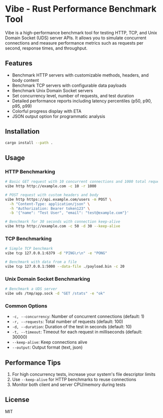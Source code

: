# Vibe - Rust Performance Benchmark Tool

Vibe is a high-performance benchmark tool for testing HTTP, TCP, and Unix Domain Socket (UDS) server APIs. It allows you to simulate concurrent connections and measure performance metrics such as requests per second, response times, and throughput.

## Features

- Benchmark HTTP servers with customizable methods, headers, and body content
- Benchmark TCP servers with configurable data payloads
- Benchmark Unix Domain Socket servers
- Set concurrency level, number of requests, and test duration
- Detailed performance reports including latency percentiles (p50, p90, p95, p99)
- Colorful progress display with ETA
- JSON output option for programmatic analysis

## Installation

```bash
cargo install --path .
```

## Usage

### HTTP Benchmarking

```bash
# Basic GET request with 10 concurrent connections and 1000 total requests
vibe http http://example.com -c 10 -r 1000

# POST request with custom headers and body
vibe http https://api.example.com/users -m POST \
  -h "Content-Type: application/json" \
  -h "Authorization: Bearer token123" \
  -b '{"name": "Test User", "email": "test@example.com"}'

# Benchmark for 30 seconds with connection keep-alive
vibe http http://example.com -c 50 -d 30 --keep-alive
```

### TCP Benchmarking

```bash
# Simple TCP benchmark
vibe tcp 127.0.0.1:6379 -d "PING\r\n" -e "PONG"

# Benchmark with data from a file
vibe tcp 127.0.0.1:5000 --data-file ./payload.bin -c 20
```

### Unix Domain Socket Benchmarking

```bash
# Benchmark a UDS server
vibe uds /tmp/app.sock -d "GET /stats" -e "ok"
```

### Common Options

- `-c, --concurrency`: Number of concurrent connections (default: 1)
- `-r, --requests`: Total number of requests (default: 100)
- `-d, --duration`: Duration of the test in seconds (default: 10)
- `-t, --timeout`: Timeout for each request in milliseconds (default: 30000)
- `--keep-alive`: Keep connections alive
- `--output`: Output format (text, json)

## Performance Tips

1. For high concurrency tests, increase your system's file descriptor limits
2. Use `--keep-alive` for HTTP benchmarks to reuse connections
3. Monitor both client and server CPU/memory during tests

## License

MIT